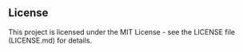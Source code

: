 ## License

This project is licensed under the MIT License - see the LICENSE file (LICENSE.md) for details.
